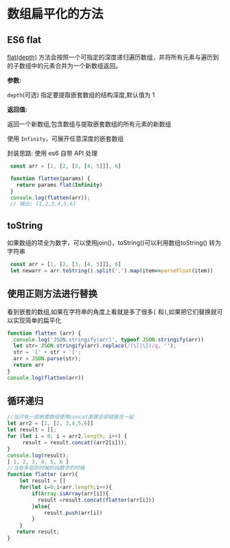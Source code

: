 # 数组扁平化的方法

##  ES6 flat

[flat(depth)](https://link.juejin.cn/?target=https%3A%2F%2Fdeveloper.mozilla.org%2Fzh-CN%2Fdocs%2FWeb%2FJavaScript%2FReference%2FGlobal_Objects%2FArray%2Fflat) 方法会按照一个可指定的深度递归遍历数组，并将所有元素与遍历到的子数组中的元素合并为一个新数组返回。

**参数:**

`depth`(可选) 指定要提取嵌套数组的结构深度,默认值为 1

**返回值:**

返回一个新数组,包含数组与提取嵌套数组的所有元素的新数组

使用 `Infinity`，可展开任意深度的嵌套数组

封装思路: 使用 es6 自带 API 处理

```javascript
 const arr = [1, [2, [3, [4, 5]]], 6]

 function flatten(params) {
   return params.flat(Infinity)
 }
 console.log(flatten(arr));
 // 输出: [1,2,3,4,5,6]

```

## toString

如果数组的项全为数字，可以使用join()，toString()可以利用数组toString() 转为字符串

```javascript
 const arr = [1, [2, [3, [4, 5]]], 6]
 let newarr = arr.toString().split(',').map(item=>parseFloat(item))

```

## 使用正则方法进行替换

看到嵌套的数组,如果在字符串的角度上看就是多了很多`[` 和`]`,如果把它们替换就可以实现简单的扁平化

```javascript
function flatten (arr) {
  console.log('JSON.stringify(arr)', typeof JSON.stringify(arr))
  let str= JSON.stringify(arr).replace(/(\[|\])/g, '');
  str = '[' + str + ']';
  arr = JSON.parse(str);
  return arr
}
console.log(flatten(arr))
```

## 循环递归

```javascript
//当只有一层嵌套数组使用concat直接全部链接在一起
let arr2 = [1, [2, 3,4,5,6]]
let result = [];
for (let i = 0; i < arr2.length; i++) {
     result = result.concat((arr2[i]));
}
console.log(result);
[ 1, 2, 3, 4, 5, 6 ]
//当有多层的时候的纯数字的时候
function flatter (arr){
    let result = []
    for(let i=0;i<arr.length;i++){
        if(Array.isArray(arr[i]){
          result =result.concat(flatter(arr[i]))
        }else{
            result.push(arr[i])
        }
    }
   return result;
}

```

